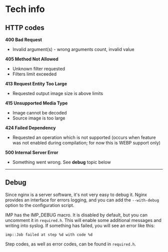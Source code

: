 # Tech info

## HTTP codes

**400 Bad Request**

- Invalid argument(s) - wrong arguments count, invalid value

**405 Method Not Allowed**

- Unknown filter requested
- Filters limit exceeded

**413 Request Entity Too Large**

- Requested output image size is above limits

**415 Unsupported Media Type**

- Image cannot be decoded
- Source image is too large

**424 Failed Dependency**

- Requested an operation which is not supported (occurs when feature was not enabled during compilation; for now this is WEBP support only)

**500 Internal Server Error**

- Something went wrong. See **debug** topic below

***

## Debug

Since nginx is a server software, it's not very easy to debug it. Nginx provides an interface for errors logging, and you can add the `--with-debug` option to the configuration script.

IMP has the IMP_DEBUG macro. It is disabled by default, but you can uncomment it in `required.h`. This will enable some additional messages and writing into syslog. If something has failed, you will see an error like this:

```
imp::Job failed at step %d with code %d
```

Step codes, as well as error codes, can be found in `required.h`.